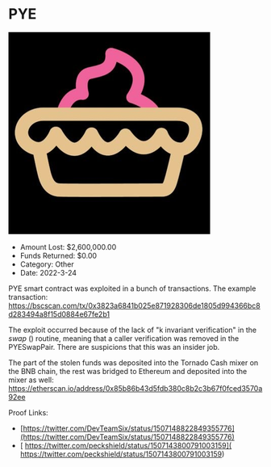 # PYE
![PYE](/rektimages/PYE.png)
- Amount Lost: $2,600,000.00
- Funds Returned: $0.00
- Category: Other
- Date: 2022-3-24

PYE smart contract was exploited in a bunch of transactions. The example transaction:  
https://bscscan.com/tx/0x3823a6841b025e871928306de1805d994366bc8d283494a8f15d0884e67fe2b1  
  
The exploit occurred because of the lack of "k invariant verification" in the _swap_ () routine, meaning that a caller verification was removed in the PYESwapPair. There are suspicions that this was an insider job.  
  
The part of the stolen funds was deposited into the Tornado Cash mixer on the BNB chain, the rest was bridged to Ethereum and deposited into the mixer as well:  
https://etherscan.io/address/0x85b86b43d5fdb380c8b2c3b67f0fced3570a92ee


Proof Links:
- [https://twitter.com/DevTeamSix/status/1507148822849355776](https://twitter.com/DevTeamSix/status/1507148822849355776)
- [ https://twitter.com/peckshield/status/1507143800791003159]( https://twitter.com/peckshield/status/1507143800791003159)


